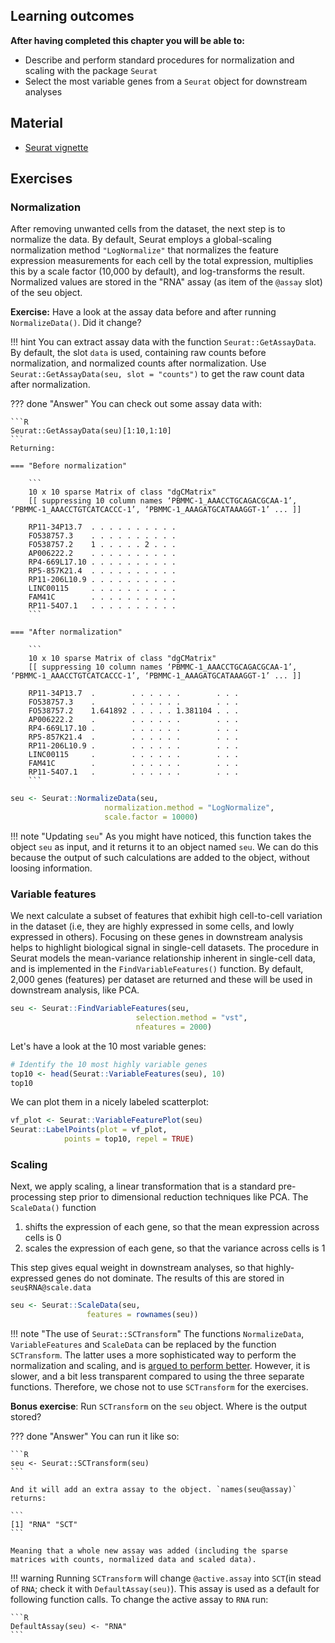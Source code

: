 ## Learning outcomes

**After having completed this chapter you will be able to:**

- Describe and perform standard procedures for normalization and scaling with the package `Seurat`
- Select the most variable genes from a `Seurat` object for downstream analyses

## Material

- [Seurat vignette](https://satijalab.org/seurat/articles/pbmc3k_tutorial.html)

## Exercises

### Normalization

After removing unwanted cells from the dataset, the next step is to normalize the data.
By default, Seurat employs a global-scaling normalization method `"LogNormalize"` that normalizes the feature expression measurements for each cell by the total expression, multiplies this by a scale factor (10,000 by default), and log-transforms the result.
Normalized values are stored in the "RNA" assay (as item of the `@assay` slot) of the seu object.

**Exercise:** Have a look at the assay data before and after running `NormalizeData()`. Did it change?

!!! hint
    You can extract assay data with the function `Seurat::GetAssayData`. By default, the slot `data` is used, containing raw counts before normalization, and normalized counts after normalization. Use `Seurat::GetAssayData(seu, slot = "counts")` to get the raw count data after normalization. 

??? done "Answer"
    You can check out some assay data with:

    ```R
    Seurat::GetAssayData(seu)[1:10,1:10]  
    ```
    Returning:

    === "Before normalization"

        ```
        10 x 10 sparse Matrix of class "dgCMatrix"
        [[ suppressing 10 column names ‘PBMMC-1_AAACCTGCAGACGCAA-1’, ‘PBMMC-1_AAACCTGTCATCACCC-1’, ‘PBMMC-1_AAAGATGCATAAAGGT-1’ ... ]]
                                        
        RP11-34P13.7  . . . . . . . . . .
        FO538757.3    . . . . . . . . . .
        FO538757.2    1 . . . . . 2 . . .
        AP006222.2    . . . . . . . . . .
        RP4-669L17.10 . . . . . . . . . .
        RP5-857K21.4  . . . . . . . . . .
        RP11-206L10.9 . . . . . . . . . .
        LINC00115     . . . . . . . . . .
        FAM41C        . . . . . . . . . .
        RP11-54O7.1   . . . . . . . . . .
        ```

    === "After normalization"

        ```
        10 x 10 sparse Matrix of class "dgCMatrix"
        [[ suppressing 10 column names ‘PBMMC-1_AAACCTGCAGACGCAA-1’, ‘PBMMC-1_AAACCTGTCATCACCC-1’, ‘PBMMC-1_AAAGATGCATAAAGGT-1’ ... ]]
                                                    
        RP11-34P13.7  .        . . . . . .        . . .
        FO538757.3    .        . . . . . .        . . .
        FO538757.2    1.641892 . . . . . 1.381104 . . .
        AP006222.2    .        . . . . . .        . . .
        RP4-669L17.10 .        . . . . . .        . . .
        RP5-857K21.4  .        . . . . . .        . . .
        RP11-206L10.9 .        . . . . . .        . . .
        LINC00115     .        . . . . . .        . . .
        FAM41C        .        . . . . . .        . . .
        RP11-54O7.1   .        . . . . . .        . . .
        ```

```R
seu <- Seurat::NormalizeData(seu,
                     normalization.method = "LogNormalize",
                     scale.factor = 10000)
```

!!! note "Updating `seu`"
    As you might have noticed, this function takes the object `seu` as input, and it returns it to an object named `seu`. We can do this because the output of such calculations are added to the object, without loosing information.

### Variable features

We next calculate a subset of features that exhibit high cell-to-cell variation in the dataset (i.e, they are highly expressed in some cells, and lowly expressed in others). Focusing on these genes in downstream analysis helps to highlight biological signal in single-cell datasets. The procedure in Seurat models the mean-variance relationship inherent in single-cell data, and is implemented in the `FindVariableFeatures()` function. By default, 2,000 genes (features) per dataset are returned and these will be used in downstream analysis, like PCA.

```R
seu <- Seurat::FindVariableFeatures(seu,
                            selection.method = "vst",
                            nfeatures = 2000)
```

Let's have a look at the 10 most variable genes:

```R
# Identify the 10 most highly variable genes
top10 <- head(Seurat::VariableFeatures(seu), 10)
top10
```

We can plot them in a nicely labeled scatterplot:

```R
vf_plot <- Seurat::VariableFeaturePlot(seu)
Seurat::LabelPoints(plot = vf_plot,
            points = top10, repel = TRUE)
```

### Scaling

Next, we apply scaling, a linear transformation that is a standard pre-processing
step prior to dimensional reduction techniques like PCA. The `ScaleData()` function

1. shifts the expression of each gene, so that the mean expression across cells is 0
2. scales the expression of each gene, so that the variance across cells is 1

This step gives equal weight in downstream analyses, so that highly-expressed genes do not dominate. The results of this are stored in `seu$RNA@scale.data`

```R
seu <- Seurat::ScaleData(seu,
                 features = rownames(seu))
```

!!! note "The use of `Seurat::SCTransform`"
    The functions `NormalizeData`, `VariableFeatures` and `ScaleData` can be replaced by the function `SCTransform`. The latter uses a more sophisticated way to perform the normalization and scaling, and is [argued to perform better](https://genomebiology.biomedcentral.com/articles/10.1186/s13059-019-1874-1). However, it is slower, and a bit less transparent compared to using the three separate functions. Therefore, we chose not to use `SCTransform` for the exercises.

**Bonus exercise**: Run `SCTransform` on the `seu` object. Where is the output stored?

??? done "Answer"
    You can run it like so:

    ```R
    seu <- Seurat::SCTransform(seu)
    ```

    And it will add an extra assay to the object. `names(seu@assay)` returns:

    ```
    [1] "RNA" "SCT"
    ```

    Meaning that a whole new assay was added (including the sparse matrices with counts, normalized data and scaled data). 

!!! warning 
    Running `SCTransform` will change `@active.assay` into `SCT`(in stead of `RNA`; check it with `DefaultAssay(seu)`). This assay is used as a default for following function calls. To change the active assay to `RNA` run:

    ```R
    DefaultAssay(seu) <- "RNA"
    ```